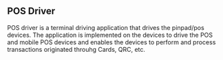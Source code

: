 ## POS Driver

POS driver is a terminal driving application that drives the pinpad/pos devices. The application is implemented on the devices to drive the POS and mobile POS devices and enables the devices to perform and process transactions originated throuhg Cards, QRC, etc.


